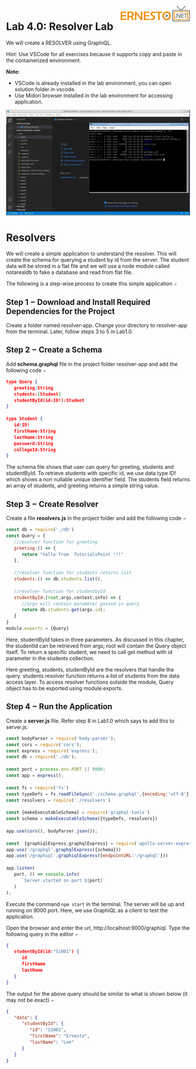 <img align="right" src="./logo.png">


Lab 4.0: Resolver Lab
======================================


We will create a RESOLVER using GraphiQL.

Hint:  Use VSCode for all exercises because it supports copy and paste in the containerized environment.

**Note:** 

- VSCode is already installed in the lab environment, you can open solution folder in vscode.
- Use Midori browser installed in the lab environment for accessing application.

![](./images/vscode1.png)


Resolvers
==================================
We will create a simple application to understand the resolver. This will create the schema for querying a student by id from the server. The student data will be stored in a flat file and we will use a node module called notarealdb to fake a database and read from flat file.

The following is a step-wise process to create this simple application −

## Step 1 − Download and Install Required Dependencies for the Project
Create a folder named resolver-app. Change your directory to resolver-app from the terminal. Later, follow steps 3 to 5 in Lab1.0.

## Step 2 − Create a Schema
Add **schema.graphql** file in the project folder resolver-app and add the following code −

```json
type Query { 
   greeting:String
   students:[Student]
   studentById(id:ID!):Student 
}

type Student {
   id:ID!
   firstName:String
   lastName:String
   password:String
   collegeId:String
}
```
The schema file shows that user can query for greeting, students and studentById. To retrieve students with specific id, we use data type ID! which shows a non nullable unique identifier field. The students field returns an array of students, and greeting returns a simple string value.

## Step 3 − Create Resolver
Create a file **resolvers.js** in the project folder and add the following code −

```javascript
const db = require('./db')
const Query = {
   //resolver function for greeting
   greeting:() => {
      return "hello from  TutorialsPoint !!!"
   },
   
   //resolver function for students returns list
   students:() => db.students.list(),

   //resolver function for studentbyId
   studentById:(root,args,context,info) => {
      //args will contain parameter passed in query
      return db.students.get(args.id);
   }
}
module.exports = {Query}
```
Here, studentById takes in three parameters. As discussed in this chapter, the studentId can be retrieved from args; root will contain the Query object itself. To return a specific student, we need to call get method with id parameter in the students collection.

Here greeting, students, studentById are the resolvers that handle the query. students resolver function returns a list of students from the data access layer. To access resolver functions outside the module, Query object has to be exported using module.exports.

## Step 4 − Run the Application
Create a **server.js** file. Refer step 8 in Lab1.0 which says to add this to server.js:

```javascript
const bodyParser = require('body-parser');
const cors = require('cors');
const express = require('express');
const db = require('./db');

const port = process.env.PORT || 9000;
const app = express();

const fs = require('fs')
const typeDefs = fs.readFileSync('./schema.graphql',{encoding:'utf-8'})
const resolvers = require('./resolvers')

const {makeExecutableSchema} = require('graphql-tools')
const schema = makeExecutableSchema({typeDefs, resolvers})

app.use(cors(), bodyParser.json());

const  {graphiqlExpress,graphqlExpress} = require('apollo-server-express')
app.use('/graphql',graphqlExpress({schema}))
app.use('/graphiql',graphiqlExpress({endpointURL:'/graphql'}))

app.listen(
   port, () => console.info(
      `Server started on port ${port}`
   )
);

```

Execute the command 
`npm start`
in the terminal. The server will be up and running on 9000 port. Here, we use GraphiQL as a client to test the application.

Open the browser and enter the url, http://localhost:9000/graphiql. Type the following query in the editor −

```json
{  
   studentById(id:"S1001") {
      id
      firstName
      lastName
   }
}
```
The output for the above query should be similar to what is shown below (it may not be exact) −

```json
{
   "data": {
      "studentById": {
         "id": "S1001",
         "firstName": "Ernesto",
         "lastName": "Lee"
      }
   }
}
```
